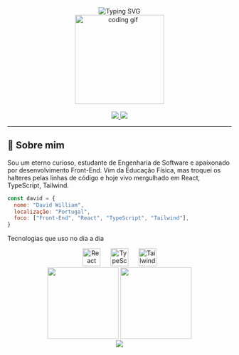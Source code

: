 <div align="center">
  <img src="https://readme-typing-svg.demolab.com?font=Fira+Code&size=24&pause=1000&color=00FEEF&width=500&center=true&vCenter=true&lines=Eai%2C+me+chamo+David+William!;Front-End+Developer+em+constante+evolução...;Amante+de+tecnologia%2C+código+e+design." alt="Typing SVG" />
</div>

<div align="center">
  <img height="200" src="https://media.giphy.com/media/qgQUggAC3Pfv687qPC/giphy.gif" alt="coding gif" />
</div>

<br />

<div align="center">
  <a href="https://linkedin.com/in/trydavidqix" target="_blank">
    <img src="https://img.shields.io/badge/LinkedIn-0077B5?style=for-the-badge&logo=linkedin&logoColor=white" />
  </a>
  <a href="https://wa.me/351910390394" target="_blank">
    <img src="https://img.shields.io/badge/WhatsApp-25D366?style=for-the-badge&logo=whatsapp&logoColor=white" />
  </a>
</div>

---

## 🧠 Sobre mim

Sou um eterno curioso, estudante de Engenharia de Software e apaixonado por desenvolvimento Front-End. Vim da Educação Física, mas troquei os halteres pelas linhas de código e hoje vivo mergulhado em React, TypeScript, Tailwind.

```js
const david = {
  nome: "David William",
  localização: "Portugal",
  foco: ["Front-End", "React", "TypeScript", "Tailwind"],
}
````
Tecnologias que uso no dia a dia
<div align="center"> <img src="https://cdn.jsdelivr.net/gh/devicons/devicon/icons/react/react-original.svg" height="40" alt="React" /> <img width="15" /> <img src="https://cdn.jsdelivr.net/gh/devicons/devicon/icons/typescript/typescript-original.svg" height="40" alt="TypeScript" /> <img width="15" /> <img src="https://upload.wikimedia.org/wikipedia/commons/d/d5/Tailwind_CSS_Logo.svg" height="40" alt="Tailwind CSS" /> </div>


<div align="center"> <img height="160em" src="https://github-readme-stats.vercel.app/api?username=trydavidqix&show_icons=true&theme=radical&include_all_commits=true&count_private=true"/> <img height="160em" src="https://github-readme-stats.vercel.app/api/top-langs/?username=trydavidqix&layout=compact&langs_count=7&theme=radical"/> </div>
<div align="center"> <img src="https://capsule-render.vercel.app/api?type=waving&color=gradient&height=100&section=footer"/> </div> 
